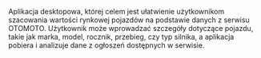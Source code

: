 Aplikacja desktopowa, której celem jest ułatwienie użytkownikom szacowania wartości rynkowej pojazdów na podstawie danych z serwisu OTOMOTO. Użytkownik może wprowadzać szczegóły dotyczące pojazdu, takie jak marka, model, rocznik, przebieg, czy typ silnika, a aplikacja pobiera i analizuje dane z ogłoszeń dostępnych w serwisie.
